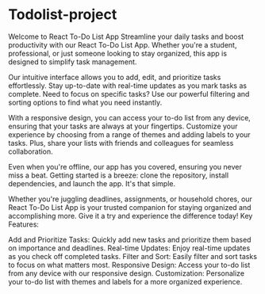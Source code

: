 # Todolist-project


Welcome to React To-Do List App
Streamline your daily tasks and boost productivity with our React To-Do List App. Whether you're a student, professional, or just someone looking to stay organized, this app is designed to simplify task management.

Our intuitive interface allows you to add, edit, and prioritize tasks effortlessly. Stay up-to-date with real-time updates as you mark tasks as complete. Need to focus on specific tasks? Use our powerful filtering and sorting options to find what you need instantly.

With a responsive design, you can access your to-do list from any device, ensuring that your tasks are always at your fingertips. Customize your experience by choosing from a range of themes and adding labels to your tasks. Plus, share your lists with friends and colleagues for seamless collaboration.

Even when you're offline, our app has you covered, ensuring you never miss a beat. Getting started is a breeze: clone the repository, install dependencies, and launch the app. It's that simple.

Whether you're juggling deadlines, assignments, or household chores, our React To-Do List App is your trusted companion for staying organized and accomplishing more. Give it a try and experience the difference today!
Key Features:

Add and Prioritize Tasks: Quickly add new tasks and prioritize them based on importance and deadlines.
Real-time Updates: Enjoy real-time updates as you check off completed tasks.
Filter and Sort: Easily filter and sort tasks to focus on what matters most.
Responsive Design: Access your to-do list from any device with our responsive design.
Customization: Personalize your to-do list with themes and labels for a more organized experience.

